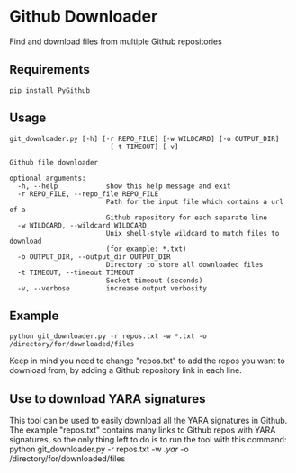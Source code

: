 # Github Downloader
Find and download files from multiple Github repositories

## Requirements
    pip install PyGithub

## Usage
    git_downloader.py [-h] [-r REPO_FILE] [-w WILDCARD] [-o OUTPUT_DIR]
                             [-t TIMEOUT] [-v]
    
    Github file downloader
    
    optional arguments:
      -h, --help            show this help message and exit
      -r REPO_FILE, --repo_file REPO_FILE
                            Path for the input file which contains a url of a
                            Github repository for each separate line
      -w WILDCARD, --wildcard WILDCARD
                            Unix shell-style wildcard to match files to download
                            (for example: *.txt)
      -o OUTPUT_DIR, --output_dir OUTPUT_DIR
                            Directory to store all downloaded files
      -t TIMEOUT, --timeout TIMEOUT
                            Socket timeout (seconds)
      -v, --verbose         increase output verbosity
      
## Example
    python git_downloader.py -r repos.txt -w *.txt -o /directory/for/downloaded/files
    
Keep in mind you need to change "repos.txt" to add the repos you want to download from, by adding a Github repository link in each line.
    
## Use to download YARA signatures
This tool can be used to easily download all the YARA signatures in Github.  The example "repos.txt" contains many links to Github repos with YARA signatures, so the only thing left to do is to run the tool with this command:
    python git_downloader.py -r repos.txt -w *.yar* -o /directory/for/downloaded/files
